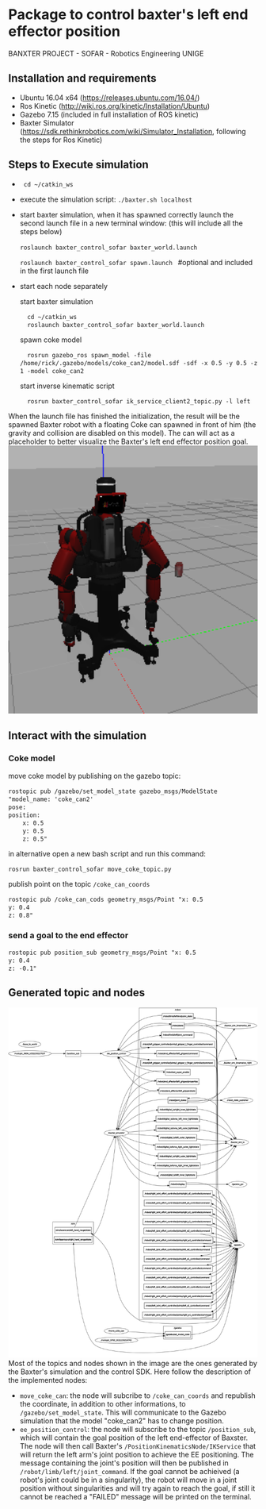 # Package to control baxter's left end effector position
BANXTER PROJECT - SOFAR - Robotics Engineering UNIGE
## Installation and requirements
- Ubuntu 16.04 x64 (https://releases.ubuntu.com/16.04/)
- Ros Kinetic (http://wiki.ros.org/kinetic/Installation/Ubuntu)
- Gazebo 7.15 (included in full installation of ROS kinetic)
- Baxter Simulator (https://sdk.rethinkrobotics.com/wiki/Simulator_Installation, following the steps for Ros Kinetic)

## Steps to Execute simulation

- ` cd ~/catkin_ws`
- execute the simulation script: `./baxter.sh localhost`
- start baxter simulation, when it has spawned correctly launch the second launch file in a new terminal window: (this will include all the steps below)

    `roslaunch baxter_control_sofar baxter_world.launch `

    `roslaunch baxter_control_sofar spawn.launch ` #optional and included in the first launch file

- start each node separately

    start baxter simulation

        cd ~/catkin_ws
        roslaunch baxter_control_sofar baxter_world.launch

    spawn coke model

        rosrun gazebo_ros spawn_model -file /home/rick/.gazebo/models/coke_can2/model.sdf -sdf -x 0.5 -y 0.5 -z 1 -model coke_can2

    start inverse kinematic script

        rosrun baxter_control_sofar ik_service_client2_topic.py -l left

When the launch file has finished the initialization, the result will be the spawned Baxter robot with a floating Coke can spawned in front of him (the gravity and collision are disabled on this model). The can will act as a placeholder to better visualize the Baxter's left end effector position goal.
<img src="pictures/after_spawn.png" width="800">


## Interact with the simulation

### Coke model
move coke model by publishing on the gazebo topic:

    rostopic pub /gazebo/set_model_state gazebo_msgs/ModelState "model_name: 'coke_can2'
    pose:
    position:
        x: 0.5
        y: 0.5
        z: 0.5" 

in alternative open a new bash script and run this command:

    rosrun baxter_control_sofar move_coke_topic.py

publish point on the topic  `/coke_can_coords`

    rostopic pub /coke_can_cods geometry_msgs/Point "x: 0.5
    y: 0.4
    z: 0.8" 


### send a goal to the end effector

    rostopic pub position_sub geometry_msgs/Point "x: 0.5
    y: 0.4
    z: -0.1" 

## Generated topic and nodes
<img src="pictures/rosgraph.png" width="800">
Most of the topics and nodes shown in the image are the ones generated by the Baxter's simulation and the control SDK.
Here follow the description of the implemented nodes:
    
  - `move_coke_can`: the node will subcribe to `/coke_can_coords` and republish the coordinate, in addition to other informations, to `/gazebo/set_model_state`. This will communicate to the Gazebo simulation that the model "coke_can2" has to change position.
  - `ee_position_control`: the node will subscribe to the topic `/position_sub`, which will contain the goal position of the left end-effector of Baxster. The node will then call Baxter's `/PositionKinematicsNode/IKService` that will return the left arm's joint position to achieve the EE positioning. The message containing the joint's position will then be published in `/robot/limb/left/joint_command`. If the goal cannot be achieived (a robot's joint could be in a singularity), the robot will move in a joint position without singularities and will try again to reach the goal, if still it cannot be reached a "FAILED" message will be printed on the terminal.